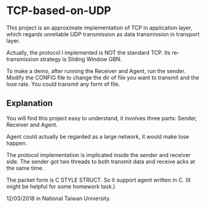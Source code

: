 # TCP-based-on-UDP
This project is an approximate implementation of TCP in application layer, which regards unreliable UDP transmission as data transmission in transport layer.

Actually, the protocol I implemented is NOT the standard TCP. Its re-transmission strategy is Sliding Window GBN.

To make a demo, after running the Receiver and Agent, run the sender.
Modify the CONFIG file to change the dir of file you want to transmit and the lose rate.
You could transmit any form of file.

Explanation
-------------------------------------------------------------
You will find this project easy to understand, it involves three parts: Sender, Receiver and Agent.

Agent could actually be regarded as a large network, it would make lose happen.

The protocol implementation is implicated inside the sender and receiver side. The sender got two threads to both transmit data and receive acks at the same time.

The packet form is C STYLE STRUCT. So it support agent written in C. (It might be helpful for some homework task.)


12/03/2018 in National Taiwan University.
